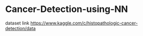 # Cancer-Detection-using-NN

dataset link
https://www.kaggle.com/c/histopathologic-cancer-detection/data
